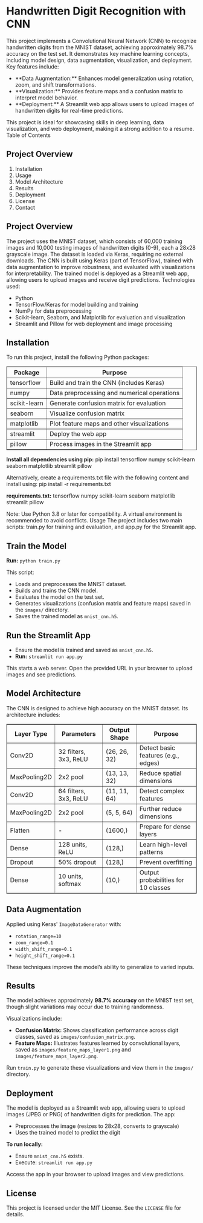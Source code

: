 <h1>Handwritten Digit Recognition with CNN</h1>
This project implements a Convolutional Neural Network (CNN) to recognize handwritten digits from the MNIST dataset, achieving approximately 98.7% accuracy on the test set. It demonstrates key machine learning concepts, including model design, data augmentation, visualization, and deployment. Key features include:
<ul>
  <li>**Data Augmentation:** Enhances model generalization using rotation, zoom, and shift transformations.</li>
  <li>**Visualization:** Provides feature maps and a confusion matrix to interpret model behavior.</li>
  <li>**Deployment:** A Streamlit web app allows users to upload images of handwritten digits for real-time predictions.</li>
</ul>

This project is ideal for showcasing skills in deep learning, data visualization, and web deployment, making it a strong addition to a resume.
Table of Contents

<h2>Project Overview</h2>
<ol>
  <li>Installation</li>
  <li>Usage</li>
  <li>Model Architecture</li>
  <li>Results</li>
  <li>Deployment</li>
  <li>License</li>
  <li>Contact</li>
</ol>








<h2>Project Overview</h2>
The project uses the MNIST dataset, which consists of 60,000 training images and 10,000 testing images of handwritten digits (0-9), each a 28x28 grayscale image. The dataset is loaded via Keras, requiring no external downloads. The CNN is built using Keras (part of TensorFlow), trained with data augmentation to improve robustness, and evaluated with visualizations for interpretability. The trained model is deployed as a Streamlit web app, allowing users to upload images and receive digit predictions.
Technologies used:
<ul>
  <li>Python</li>
  <li>TensorFlow/Keras for model building and training</li>
  <li>NumPy for data preprocessing</li>
  <li>Scikit-learn, Seaborn, and Matplotlib for evaluation and visualization</li>
  <li>Streamlit and Pillow for web deployment and image processing
</li>
</ul>


<h2>Installation</h2>
To run this project, install the following Python packages:
<table border="1" cellpadding="8" cellspacing="0">
  <thead>
    <tr>
      <th>Package</th>
      <th>Purpose</th>
    </tr>
  </thead>
  <tbody>
    <tr>
      <td>tensorflow</td>
      <td>Build and train the CNN (includes Keras)</td>
    </tr>
    <tr>
      <td>numpy</td>
      <td>Data preprocessing and numerical operations</td>
    </tr>
    <tr>
      <td>scikit-learn</td>
      <td>Generate confusion matrix for evaluation</td>
    </tr>
    <tr>
      <td>seaborn</td>
      <td>Visualize confusion matrix</td>
    </tr>
    <tr>
      <td>matplotlib</td>
      <td>Plot feature maps and other visualizations</td>
    </tr>
    <tr>
      <td>streamlit</td>
      <td>Deploy the web app</td>
    </tr>
    <tr>
      <td>pillow</td>
      <td>Process images in the Streamlit app</td>
    </tr>
  </tbody>
</table>






**Install all dependencies using pip:**
pip install tensorflow numpy scikit-learn seaborn matplotlib streamlit pillow

Alternatively, create a requirements.txt file with the following content and install using:
pip install -r requirements.txt

**requirements.txt:**
tensorflow
numpy
scikit-learn
seaborn
matplotlib
streamlit
pillow

Note: Use Python 3.8 or later for compatibility. A virtual environment is recommended to avoid conflicts.
Usage
The project includes two main scripts: train.py for training and evaluation, and app.py for the Streamlit app.

  <h2>Train the Model</h2>
  <p><strong>Run:</strong> <code>python train.py</code></p>
  <p>This script:</p>
  <ul>
    <li>Loads and preprocesses the MNIST dataset.</li>
    <li>Builds and trains the CNN model.</li>
    <li>Evaluates the model on the test set.</li>
    <li>Generates visualizations (confusion matrix and feature maps) saved in the <code>images/</code> directory.</li>
    <li>Saves the trained model as <code>mnist_cnn.h5</code>.</li>
  </ul>

  <h2>Run the Streamlit App</h2>
  <ul>
    <li>Ensure the model is trained and saved as <code>mnist_cnn.h5</code>.</li>
    <li><strong>Run:</strong> <code>streamlit run app.py</code></li>
  </ul>
  <p>This starts a web server. Open the provided URL in your browser to upload images and see predictions.</p>

  <h2>Model Architecture</h2>
  <p>The CNN is designed to achieve high accuracy on the MNIST dataset. Its architecture includes:</p>

  <table border="1" cellpadding="8" cellspacing="0">
    <thead>
      <tr>
        <th>Layer Type</th>
        <th>Parameters</th>
        <th>Output Shape</th>
        <th>Purpose</th>
      </tr>
    </thead>
    <tbody>
      <tr>
        <td>Conv2D</td>
        <td>32 filters, 3x3, ReLU</td>
        <td>(26, 26, 32)</td>
        <td>Detect basic features (e.g., edges)</td>
      </tr>
      <tr>
        <td>MaxPooling2D</td>
        <td>2x2 pool</td>
        <td>(13, 13, 32)</td>
        <td>Reduce spatial dimensions</td>
      </tr>
      <tr>
        <td>Conv2D</td>
        <td>64 filters, 3x3, ReLU</td>
        <td>(11, 11, 64)</td>
        <td>Detect complex features</td>
      </tr>
      <tr>
        <td>MaxPooling2D</td>
        <td>2x2 pool</td>
        <td>(5, 5, 64)</td>
        <td>Further reduce dimensions</td>
      </tr>
      <tr>
        <td>Flatten</td>
        <td>-</td>
        <td>(1600,)</td>
        <td>Prepare for dense layers</td>
      </tr>
      <tr>
        <td>Dense</td>
        <td>128 units, ReLU</td>
        <td>(128,)</td>
        <td>Learn high-level patterns</td>
      </tr>
      <tr>
        <td>Dropout</td>
        <td>50% dropout</td>
        <td>(128,)</td>
        <td>Prevent overfitting</td>
      </tr>
      <tr>
        <td>Dense</td>
        <td>10 units, softmax</td>
        <td>(10,)</td>
        <td>Output probabilities for 10 classes</td>
      </tr>
    </tbody>
  </table>

  <h2>Data Augmentation</h2>
  <p>Applied using Keras' <code>ImageDataGenerator</code> with:</p>
  <ul>
    <li><code>rotation_range=10</code></li>
    <li><code>zoom_range=0.1</code></li>
    <li><code>width_shift_range=0.1</code></li>
    <li><code>height_shift_range=0.1</code></li>
  </ul>
  <p>These techniques improve the model’s ability to generalize to varied inputs.</p>

  <h2>Results</h2>
  <p>The model achieves approximately <strong>98.7% accuracy</strong> on the MNIST test set, though slight variations may occur due to training randomness.</p>
  <p>Visualizations include:</p>
  <ul>
    <li><strong>Confusion Matrix:</strong> Shows classification performance across digit classes, saved as <code>images/confusion_matrix.png</code>.</li>
    <li><strong>Feature Maps:</strong> Illustrates features learned by convolutional layers, saved as <code>images/feature_maps_layer1.png</code> and <code>images/feature_maps_layer2.png</code>.</li>
  </ul>
  <p>Run <code>train.py</code> to generate these visualizations and view them in the <code>images/</code> directory.</p>

  <h2>Deployment</h2>
  <p>The model is deployed as a Streamlit web app, allowing users to upload images (JPEG or PNG) of handwritten digits for prediction. The app:</p>
  <ul>
    <li>Preprocesses the image (resizes to 28x28, converts to grayscale)</li>
    <li>Uses the trained model to predict the digit</li>
  </ul>
  <p><strong>To run locally:</strong></p>
  <ul>
    <li>Ensure <code>mnist_cnn.h5</code> exists.</li>
    <li>Execute: <code>streamlit run app.py</code></li>
  </ul>
  <p>Access the app in your browser to upload images and view predictions.</p>

  <h2>License</h2>
  <p>This project is licensed under the MIT License. See the <code>LICENSE</code> file for details.</p>

